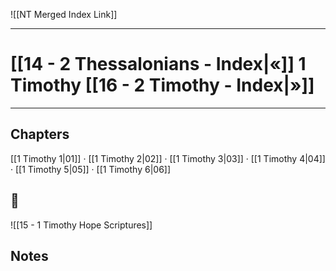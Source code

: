 ![[NT Merged Index Link]]

---
# [[14 - 2 Thessalonians - Index|«]] 1 Timothy [[16 - 2 Timothy - Index|»]]

---

## Chapters
[[1 Timothy 1|01]] · [[1 Timothy 2|02]] · [[1 Timothy 3|03]] · [[1 Timothy 4|04]] · [[1 Timothy 5|05]] · [[1 Timothy 6|06]] 

## 📖
![[15 - 1 Timothy Hope Scriptures]]


## Notes
